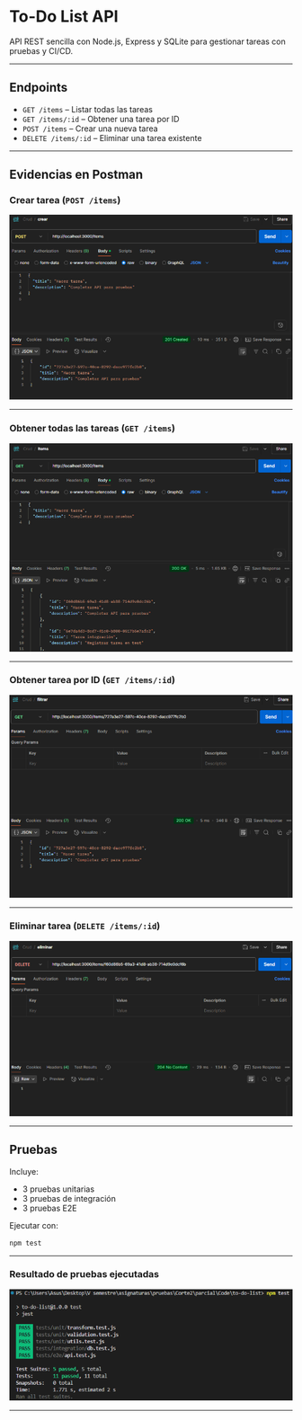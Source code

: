 # To-Do List API

API REST sencilla con Node.js, Express y SQLite para gestionar tareas con pruebas y CI/CD.

---

## Endpoints

- `GET /items` – Listar todas las tareas
- `GET /items/:id` – Obtener una tarea por ID
- `POST /items` – Crear una nueva tarea
- `DELETE /items/:id` – Eliminar una tarea existente

---

## Evidencias en Postman

### Crear tarea (`POST /items`)

![Postman POST](img/Postman-post.png)

---

### Obtener todas las tareas (`GET /items`)

![Postman GET items](<img/Postman-get(items).png>)

---

### Obtener tarea por ID (`GET /items/:id`)

![Postman GET por ID](<img/Postman-get(id).png>)

---

### Eliminar tarea (`DELETE /items/:id`)

![Postman DELETE](img/Postman-delete.png)

---

## Pruebas

Incluye:

- 3 pruebas unitarias
- 3 pruebas de integración
- 3 pruebas E2E

Ejecutar con:

```bash
npm test
```
---

### Resultado de pruebas ejecutadas
![Resultado npm test](img/npm-test-resultado.png)


---


